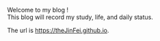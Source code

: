 Welcome to my blog ! \
This blog will record my study, life, and daily status. 

The url is https://theJinFei.github.io.
